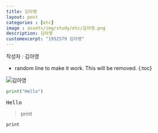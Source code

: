 ```yaml
---
title: 김아영 
layout: post   
categories : [etc]
image : assets/img/study/etc/김아영.png
description: 김아영
customexcerpt: "1952579 김아영" 
---
```



<span class = "alert g">작성자 : 김아영</span>

* random line to make it work. This will be removed.
{:toc} 

![김아영](assets/img/study/etc/김아영.png)  

~~~py
print("Hello")
~~~

<pre>
Hello
</pre>

>print

`print`



